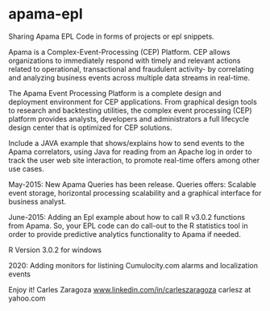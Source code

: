 apama-epl
=========

Sharing Apama EPL Code in forms of projects or epl snippets.

Apama is a Complex-Event-Processing (CEP) Platform. CEP allows organizations to immediately respond with timely and relevant actions related to operational, transactional and fraudulent activity- by correlating and analyzing business events across multiple data streams in real-time.

The Apama Event Processing Platform is a complete design and deployment environment for CEP applications. From graphical design tools to research and backtesting utilities, the complex event processing (CEP) platform provides analysts, developers and administrators a full lifecycle design center that is optimized for CEP solutions.

Include a JAVA example that shows/explains how to send events to the Apama correlators, using Java for reading from an Apache log in order to track the user web site interaction, to promote real-time offers among other use cases.

May-2015: New Apama Queries has been release. Queries offers: Scalable event storage, horizontal processing scalability and a graphical interface for business analyst. 

June-2015: Adding an Epl example about how to call R v3.0.2 functions from Apama. So, your EPL code can do call-out to the R statistics tool in order to provide predictive analytics functionality to Apama if needed. 

R Version 3.0.2 for windows 

2020: Adding monitors for listining Cumulocity.com alarms and localization events

Enjoy it!
Carles Zaragoza
www.linkedin.com/in/carleszaragoza
carlesz at yahoo.com

